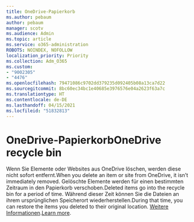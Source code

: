```yaml
---
title: OneDrive-Papierkorb
ms.author: pebaum
author: pebaum
manager: scotv
ms.audience: Admin
ms.topic: article
ms.service: o365-administration
ROBOTS: NOINDEX, NOFOLLOW
localization_priority: Priority
ms.collection: Adm_O365
ms.custom:
- "9002305"
- "4476"
ms.openlocfilehash: 79471086c9702dd379235d092405b08a13ca7d22
ms.sourcegitcommit: 8bc60ec34bc1e40685e3976576e04a2623f63a7c
ms.translationtype: HT
ms.contentlocale: de-DE
ms.lasthandoff: 04/15/2021
ms.locfileid: "51832813"
---
```

# <a name="onedrive-recycle-bin"></a><span data-ttu-id="749e8-102">OneDrive-Papierkorb</span><span class="sxs-lookup"><span data-stu-id="749e8-102">OneDrive recycle bin</span></span>

<span data-ttu-id="749e8-103">Wenn Sie Elemente oder Websites aus OneDrive löschen, werden diese nicht sofort entfernt.</span><span class="sxs-lookup"><span data-stu-id="749e8-103">When you delete an item or site from OneDrive, it isn’t immediately removed.</span></span> <span data-ttu-id="749e8-104">Gelöschte Elemente werden für einen bestimmten Zeitraum in den Papierkorb verschoben.</span><span class="sxs-lookup"><span data-stu-id="749e8-104">Deleted items go into the recycle bin for a period of time.</span></span> <span data-ttu-id="749e8-105">Während dieser Zeit können Sie die Dateien an ihrem ursprünglichen Speicherort wiederherstellen.</span><span class="sxs-lookup"><span data-stu-id="749e8-105">During that time, you can restore the items you deleted to their original location.</span></span> <span data-ttu-id="749e8-106">[Weitere Informationen](https://support.office.com/article/restore-deleted-files-or-folders-in-onedrive-949ada80-0026-4db3-a953-c99083e6a84f?ui=en-US&rs=en-US&ad=US).</span><span class="sxs-lookup"><span data-stu-id="749e8-106">[Learn more](https://support.office.com/article/restore-deleted-files-or-folders-in-onedrive-949ada80-0026-4db3-a953-c99083e6a84f?ui=en-US&rs=en-US&ad=US).</span></span>
